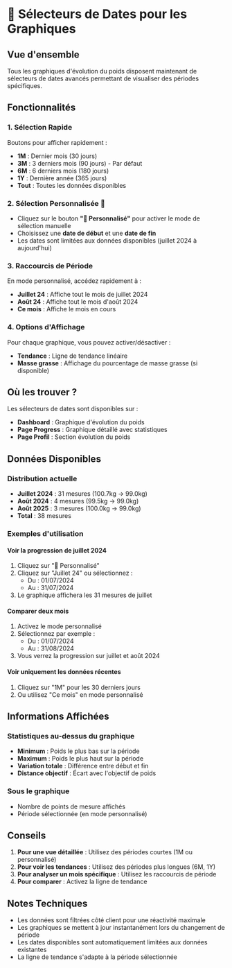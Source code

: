 # 📅 Sélecteurs de Dates pour les Graphiques

## Vue d'ensemble
Tous les graphiques d'évolution du poids disposent maintenant de sélecteurs de dates avancés permettant de visualiser des périodes spécifiques.

## Fonctionnalités

### 1. Sélection Rapide
Boutons pour afficher rapidement :
- **1M** : Dernier mois (30 jours)
- **3M** : 3 derniers mois (90 jours) - Par défaut
- **6M** : 6 derniers mois (180 jours)
- **1Y** : Dernière année (365 jours)
- **Tout** : Toutes les données disponibles

### 2. Sélection Personnalisée 📅
- Cliquez sur le bouton **"📅 Personnalisé"** pour activer le mode de sélection manuelle
- Choisissez une **date de début** et une **date de fin**
- Les dates sont limitées aux données disponibles (juillet 2024 à aujourd'hui)

### 3. Raccourcis de Période
En mode personnalisé, accédez rapidement à :
- **Juillet 24** : Affiche tout le mois de juillet 2024
- **Août 24** : Affiche tout le mois d'août 2024
- **Ce mois** : Affiche le mois en cours

### 4. Options d'Affichage
Pour chaque graphique, vous pouvez activer/désactiver :
- **Tendance** : Ligne de tendance linéaire
- **Masse grasse** : Affichage du pourcentage de masse grasse (si disponible)

## Où les trouver ?

Les sélecteurs de dates sont disponibles sur :
- **Dashboard** : Graphique d'évolution du poids
- **Page Progress** : Graphique détaillé avec statistiques
- **Page Profil** : Section évolution du poids

## Données Disponibles

### Distribution actuelle
- **Juillet 2024** : 31 mesures (100.7kg → 99.0kg)
- **Août 2024** : 4 mesures (99.5kg → 99.0kg)
- **Août 2025** : 3 mesures (100.0kg → 99.0kg)
- **Total** : 38 mesures

### Exemples d'utilisation

#### Voir la progression de juillet 2024
1. Cliquez sur "📅 Personnalisé"
2. Cliquez sur "Juillet 24" ou sélectionnez :
   - Du : 01/07/2024
   - Au : 31/07/2024
3. Le graphique affichera les 31 mesures de juillet

#### Comparer deux mois
1. Activez le mode personnalisé
2. Sélectionnez par exemple :
   - Du : 01/07/2024
   - Au : 31/08/2024
3. Vous verrez la progression sur juillet et août 2024

#### Voir uniquement les données récentes
1. Cliquez sur "1M" pour les 30 derniers jours
2. Ou utilisez "Ce mois" en mode personnalisé

## Informations Affichées

### Statistiques au-dessus du graphique
- **Minimum** : Poids le plus bas sur la période
- **Maximum** : Poids le plus haut sur la période
- **Variation totale** : Différence entre début et fin
- **Distance objectif** : Écart avec l'objectif de poids

### Sous le graphique
- Nombre de points de mesure affichés
- Période sélectionnée (en mode personnalisé)

## Conseils

1. **Pour une vue détaillée** : Utilisez des périodes courtes (1M ou personnalisé)
2. **Pour voir les tendances** : Utilisez des périodes plus longues (6M, 1Y)
3. **Pour analyser un mois spécifique** : Utilisez les raccourcis de période
4. **Pour comparer** : Activez la ligne de tendance

## Notes Techniques

- Les données sont filtrées côté client pour une réactivité maximale
- Les graphiques se mettent à jour instantanément lors du changement de période
- Les dates disponibles sont automatiquement limitées aux données existantes
- La ligne de tendance s'adapte à la période sélectionnée